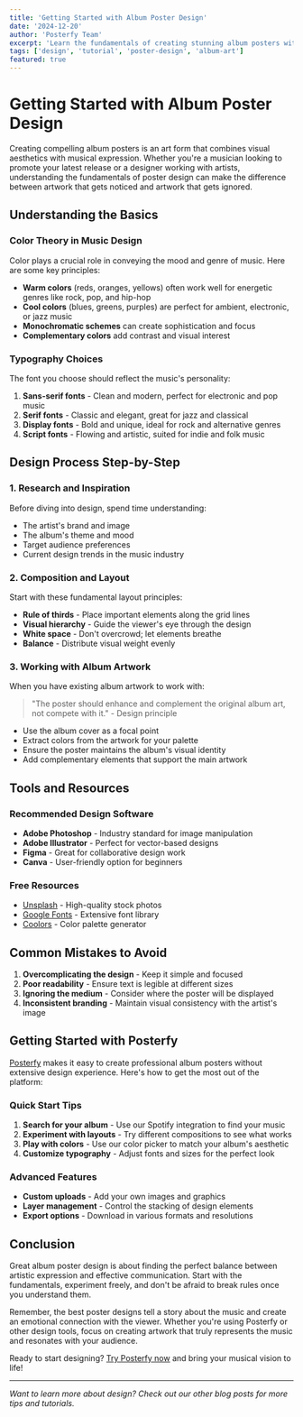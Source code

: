 ```yaml
---
title: 'Getting Started with Album Poster Design'
date: '2024-12-20'
author: 'Posterfy Team'
excerpt: 'Learn the fundamentals of creating stunning album posters with our comprehensive guide. From color theory to typography, discover the essential design principles that make album artwork stand out.'
tags: ['design', 'tutorial', 'poster-design', 'album-art']
featured: true
---
```


# Getting Started with Album Poster Design

Creating compelling album posters is an art form that combines visual aesthetics with musical expression. Whether you're a musician looking to promote your latest release or a designer working with artists, understanding the fundamentals of poster design can make the difference between artwork that gets noticed and artwork that gets ignored.

## Understanding the Basics

### Color Theory in Music Design

Color plays a crucial role in conveying the mood and genre of music. Here are some key principles:

- **Warm colors** (reds, oranges, yellows) often work well for energetic genres like rock, pop, and hip-hop
- **Cool colors** (blues, greens, purples) are perfect for ambient, electronic, or jazz music
- **Monochromatic schemes** can create sophistication and focus
- **Complementary colors** add contrast and visual interest

### Typography Choices

The font you choose should reflect the music's personality:

1. **Sans-serif fonts** - Clean and modern, perfect for electronic and pop music
2. **Serif fonts** - Classic and elegant, great for jazz and classical
3. **Display fonts** - Bold and unique, ideal for rock and alternative genres
4. **Script fonts** - Flowing and artistic, suited for indie and folk music

## Design Process Step-by-Step

### 1. Research and Inspiration

Before diving into design, spend time understanding:

- The artist's brand and image
- The album's theme and mood
- Target audience preferences
- Current design trends in the music industry

### 2. Composition and Layout

Start with these fundamental layout principles:

- **Rule of thirds** - Place important elements along the grid lines
- **Visual hierarchy** - Guide the viewer's eye through the design
- **White space** - Don't overcrowd; let elements breathe
- **Balance** - Distribute visual weight evenly

### 3. Working with Album Artwork

When you have existing album artwork to work with:

> "The poster should enhance and complement the original album art, not compete with it." - Design principle

- Use the album cover as a focal point
- Extract colors from the artwork for your palette
- Ensure the poster maintains the album's visual identity
- Add complementary elements that support the main artwork

## Tools and Resources

### Recommended Design Software

- **Adobe Photoshop** - Industry standard for image manipulation
- **Adobe Illustrator** - Perfect for vector-based designs
- **Figma** - Great for collaborative design work
- **Canva** - User-friendly option for beginners

### Free Resources

- [Unsplash](https://unsplash.com) - High-quality stock photos
- [Google Fonts](https://fonts.google.com) - Extensive font library
- [Coolors](https://coolors.co) - Color palette generator

## Common Mistakes to Avoid

1. **Overcomplicating the design** - Keep it simple and focused
2. **Poor readability** - Ensure text is legible at different sizes
3. **Ignoring the medium** - Consider where the poster will be displayed
4. **Inconsistent branding** - Maintain visual consistency with the artist's image

## Getting Started with Posterfy

[Posterfy](/) makes it easy to create professional album posters without extensive design experience. Here's how to get the most out of the platform:

### Quick Start Tips

1. **Search for your album** - Use our Spotify integration to find your music
2. **Experiment with layouts** - Try different compositions to see what works
3. **Play with colors** - Use our color picker to match your album's aesthetic
4. **Customize typography** - Adjust fonts and sizes for the perfect look

### Advanced Features

- **Custom uploads** - Add your own images and graphics
- **Layer management** - Control the stacking of design elements
- **Export options** - Download in various formats and resolutions

## Conclusion

Great album poster design is about finding the perfect balance between artistic expression and effective communication. Start with the fundamentals, experiment freely, and don't be afraid to break rules once you understand them.

Remember, the best poster designs tell a story about the music and create an emotional connection with the viewer. Whether you're using Posterfy or other design tools, focus on creating artwork that truly represents the music and resonates with your audience.

Ready to start designing? [Try Posterfy now](/) and bring your musical vision to life!

---

_Want to learn more about design? Check out our other blog posts for more tips and tutorials._
